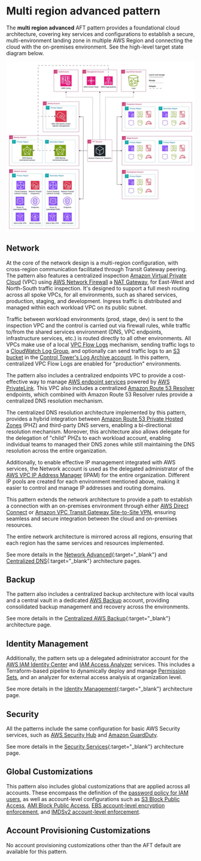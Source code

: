 # Multi region advanced pattern

The **multi region advanced** AFT pattern provides a foundational cloud architecture, covering key services and configurations to establish a secure, multi-environment landing zone in multiple AWS Region and connecting the cloud with the on-premises environment. See the high-level target state diagram below.

![High-level Target State](../../docs/static/aft-patterns-multi-region-advanced.jpg)

## Network

At the core of the network design is a multi-region configuration, with cross-region communication facilitated through Transit Gateway peering. The pattern also features a centralized inspection [Amazon Virtual Private Cloud](https://docs.aws.amazon.com/whitepapers/latest/ec2-networking-for-telecom/amazon-virtual-private-cloud.html) (VPC) using [AWS Network Firewall](https://docs.aws.amazon.com/network-firewall/latest/developerguide/what-is-aws-network-firewall.html) a [NAT Gateway](https://docs.aws.amazon.com/vpc/latest/userguide/vpc-nat-gateway.html), for East-West and North-South traffic inspection. It's designed to support a full mesh routing across all spoke VPCs, for all environments, such as shared services, production, staging, and development. Ingress traffic is distributed and managed within each workload VPC on its public subnet.

Traffic between workload environments (prod, stage, dev) is sent to the inspection VPC and the control is carried out via firewall rules, while traffic to/from the shared services environment (DNS, VPC endpoints, infrastructure services, etc.) is routed directly to all other environments. All VPCs make use of a local [VPC Flow Logs](https://docs.aws.amazon.com/vpc/latest/userguide/flow-logs.html) mechanism, sending traffic logs to a [CloudWatch Log Group](https://docs.aws.amazon.com/AmazonCloudWatch/latest/logs/Working-with-log-groups-and-streams.html), and optionally can send traffic logs to an [S3 bucket](https://docs.aws.amazon.com/AmazonS3/latest/userguide/UsingBucket.html) in the [Control Tower's Log Archive account](https://docs.aws.amazon.com/controltower/latest/userguide/shared-account-resources.html#log-archive-resources). In this pattern, centralized VPC Flow Logs are enabled for "production" environments.

The pattern also includes a centralized endpoints VPC to provide a cost-effective way to manage [AWS endpoint services](https://docs.aws.amazon.com/whitepapers/latest/aws-privatelink/what-are-vpc-endpoints.html) powered by [AWS PrivateLink](https://docs.aws.amazon.com/vpc/latest/privatelink/what-is-privatelink.html). This VPC also includes a centralized [Amazon Route 53 Resolver](https://docs.aws.amazon.com/Route53/latest/DeveloperGuide/resolver.html) endpoints, which combined with Amazon Route 53 Resolver rules provide a centralized DNS resolution mechanism.

The centralized DNS resolution architecture implemented by this pattern, provides a hybrid integration between [Amazon Route 53 Private Hosted Zones](https://docs.aws.amazon.com/Route53/latest/DeveloperGuide/hosted-zones-private.html) (PHZ) and third-party DNS servers, enabling a bi-directional resolution mechanism. Moreover, this architecture also allows delegate for the delegation of "child" PHZs to each workload account, enabling individual teams to managed their DNS zones while still maintaining the DNS resolution across the entire organization.

Additionally, to enable effective IP management integrated with AWS services, the Network account is used as the delegated administrator of the [AWS VPC IP Address Manager](https://docs.aws.amazon.com/whitepapers/latest/ec2-networking-for-telecom/vpc-ip-address-manager-ipam.html) (IPAM) for the entire organization. Different IP pools are created for each environment mentioned above, making it easier to control and manage IP addresses and routing domains.

This pattern extends the network architecture to provide a path to establish a connection with an on-premises environment through either [AWS Direct Connect](https://docs.aws.amazon.com/directconnect/latest/UserGuide/Welcome.html) or [Amazon VPC Transit Gateway Site-to-Site VPN](https://docs.aws.amazon.com/vpc/latest/tgw/tgw-vpn-attachments.html), ensuring seamless and secure integration between the cloud and on-premises resources.

The entire network architecture is mirrored across all regions, ensuring that each region has the same services and resources implemented.

See more details in the [Network Advanced](../../docs/architectures/network-advanced.md){:target="_blank"} and [Centralized DNS](../../docs/architectures/centralized-dns.md){:target="_blank"} architecture pages.

## Backup

The pattern also includes a centralized backup architecture with local vaults and a central vault in a dedicated [AWS Backup](https://docs.aws.amazon.com/aws-backup/latest/devguide/whatisbackup.html) account, providing consolidated backup management and recovery across the environments.

See more details in the [Centralized AWS Backup](../../docs/architectures/aws-backup.md){:target="_blank"} architecture page.

## Identity Management

Additionally, the pattern sets up a delegated administrator account for the [AWS IAM Identity Center](https://docs.aws.amazon.com/singlesignon/latest/userguide/what-is.html) and [IAM Access Analyzer](https://docs.aws.amazon.com/IAM/latest/UserGuide/what-is-access-analyzer.html) services. This includes a Terraform-based pipeline to dynamically deploy and manage [Permission Sets](https://docs.aws.amazon.com/singlesignon/latest/userguide/permissionsetsconcept.html), and an analyzer for external access analysis at organization level.

See more details in the [Identity Management](../../docs/architectures/identity-management.md){:target="_blank"} architecture page.

## Security

All the patterns include the same configuration for basic AWS Security services, such as [AWS Security Hub](https://docs.aws.amazon.com/securityhub/latest/userguide/what-is-securityhub.html) and [Amazon GuardDuty](https://docs.aws.amazon.com/guardduty/latest/ug/what-is-guardduty.html).

See more details in the [Security Services](../../docs/architectures/security.md){:target="_blank"} architecture page.

## Global Customizations

This pattern also includes global customizations that are applied across all accounts. These encompass the definition of the [password policy for IAM users](https://docs.aws.amazon.com/IAM/latest/UserGuide/id_credentials_passwords_account-policy.html), as well as account-level configurations such as [S3 Block Public Access](https://docs.aws.amazon.com/AmazonS3/latest/userguide/access-control-block-public-access.html), [AMI Block Public Access](https://docs.aws.amazon.com/AWSEC2/latest/UserGuide/block-public-access-to-amis.html), [EBS account-level encryption enforcement](https://docs.aws.amazon.com/ebs/latest/userguide/encryption-by-default.html), and [IMDSv2 account-level enforcement](https://docs.aws.amazon.com/AWSEC2/latest/UserGuide/configuring-IMDS-new-instances.html#set-imdsv2-account-defaults).

## Account Provisioning Customizations

No account provisioning customizations other than the AFT default are available for this pattern.

